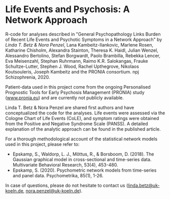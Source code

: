 # Life Events and Psychosis: A Network Approach

R-code for analyses described in "General Psychopathology Links Burden of Recent Life Events and Psychotic Symptoms in a Network Approach" by *Linda T. Betz & Nora Penzel*, Lana Kambeitz-Ilankovic, Marlene Rosen, Katharine Chisholm, Alexandra Stainton, Theresa K. Haidl, Julian Wenzel, Alessandro Bertolino, Stefan Borgwardt, Paolo Brambilla, Rebekka Lencer, Eva Meisenzahl, Stephan Ruhrmann, Raimo K.R. Salokangas, Frauke Schultze-Lutter, Stephen J. Wood, Rachel Upthegrove, Nikolaos Koutsouleris, Joseph Kambeitz and the PRONIA consortium. npj Schizophrenia, 2020.

Patient-data used in this project come from the ongoing Personalised Prognostic Tools for Early Psychosis Management (PRONIA) study (www.pronia.eu) and are currently not publicly available. 

Linda T. Betz & Nora Penzel are shared first authors and have conceptualized the code for the analyses. Life events were assessed via the Cologne Chart of Life Events (CoLE), and symptom ratings were obtained from the Positive and Negative Syndrome Scale (PANSS). A detailed explanation of the analytic approach can be found in the published article.

For a thorough methodological account of the statistical network models used in this project, please refer to:
- Epskamp, S., Waldorp, L. J., Mõttus, R., & Borsboom, D. (2018). The Gaussian graphical model in cross-sectional and time-series data. Multivariate Behavioral Research, 53(4), 453-480.
- Epskamp, S. (2020). Psychometric network models from time-series and panel data. Psychometrika, 85(1), 1-26.

In case of questions, please do not hesitate to contact us (linda.betz@uk-koeln.de, nora.penzel@uk-koeln.de).
